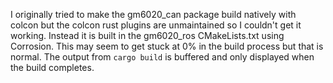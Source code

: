 I originally tried to make the gm6020_can package build natively with colcon but the colcon rust plugins are unmaintained so I couldn't get it working.
Instead it is built in the gm6020_ros CMakeLists.txt using Corrosion. This may seem to get stuck at 0% in the build process but that is normal.
The output from `cargo build` is buffered and only displayed when the build completes.
